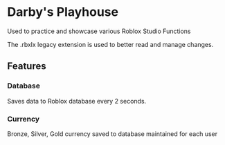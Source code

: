 # Darby's Playhouse 

Used to practice and showcase various Roblox Studio Functions  

The .rbxlx legacy extension is used to better read and manage changes.   


## Features  

### Database   
Saves data to Roblox database every 2 seconds.   

### Currency  
Bronze, Silver, Gold currency saved to database maintained for each user   


